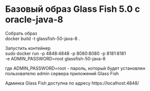 # Базовый образ Glass Fish 5.0 c oracle-java-8

Собрать образ  
docker build -t glassfish-50-java-8 .

Запустить контейнер  
sudo docker run -p 4848:4848 -p 8080:8080 -p 8181:8181 \
 -e ADMIN_PASSWORD=root glassfish-50-java-8

где ADMIN_PASSWORD=root - пароль, который будет установлен пользователю admin 
сервера приложений Glass Fish 

Админка Glass Fish доступна по адресу https://localhost:4848/

